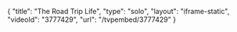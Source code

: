 {
    "title": "The Road Trip Life",
    "type": "solo",
    "layout": "iframe-static",
    "videoId": "3777429",
    "url": "\/tvpembed\/3777429"
}